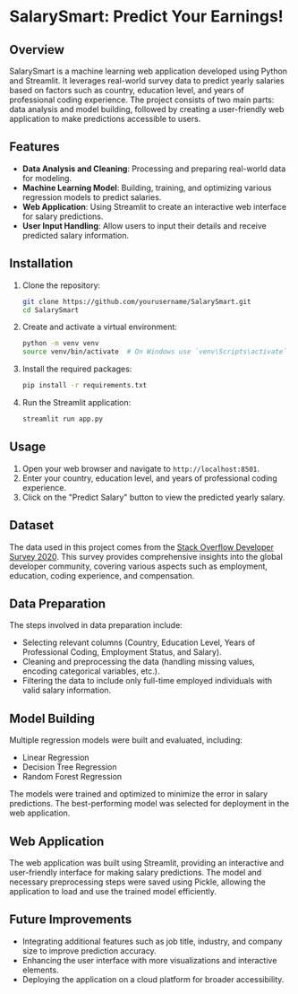 # SalarySmart: Predict Your Earnings!

## Overview

SalarySmart is a machine learning web application developed using Python and Streamlit. It leverages real-world survey data to predict yearly salaries based on factors such as country, education level, and years of professional coding experience. The project consists of two main parts: data analysis and model building, followed by creating a user-friendly web application to make predictions accessible to users.

## Features

- **Data Analysis and Cleaning**: Processing and preparing real-world data for modeling.
- **Machine Learning Model**: Building, training, and optimizing various regression models to predict salaries.
- **Web Application**: Using Streamlit to create an interactive web interface for salary predictions.
- **User Input Handling**: Allow users to input their details and receive predicted salary information.

## Installation

1. Clone the repository:
    ```bash
    git clone https://github.com/yourusername/SalarySmart.git
    cd SalarySmart
    ```

2. Create and activate a virtual environment:
    ```bash
    python -m venv venv
    source venv/bin/activate  # On Windows use `venv\Scripts\activate`
    ```

3. Install the required packages:
    ```bash
    pip install -r requirements.txt
    ```

4. Run the Streamlit application:
    ```bash
    streamlit run app.py
    ```

## Usage

1. Open your web browser and navigate to `http://localhost:8501`.
2. Enter your country, education level, and years of professional coding experience.
3. Click on the "Predict Salary" button to view the predicted yearly salary.

## Dataset

The data used in this project comes from the [Stack Overflow Developer Survey 2020](https://survey.stackoverflow.co/2020). This survey provides comprehensive insights into the global developer community, covering various aspects such as employment, education, coding experience, and compensation.

## Data Preparation

The steps involved in data preparation include:

- Selecting relevant columns (Country, Education Level, Years of Professional Coding, Employment Status, and Salary).
- Cleaning and preprocessing the data (handling missing values, encoding categorical variables, etc.).
- Filtering the data to include only full-time employed individuals with valid salary information.

## Model Building

Multiple regression models were built and evaluated, including:

- Linear Regression
- Decision Tree Regression
- Random Forest Regression

The models were trained and optimized to minimize the error in salary predictions. The best-performing model was selected for deployment in the web application.

## Web Application

The web application was built using Streamlit, providing an interactive and user-friendly interface for making salary predictions. The model and necessary preprocessing steps were saved using Pickle, allowing the application to load and use the trained model efficiently.

## Future Improvements

- Integrating additional features such as job title, industry, and company size to improve prediction accuracy.
- Enhancing the user interface with more visualizations and interactive elements.
- Deploying the application on a cloud platform for broader accessibility.
